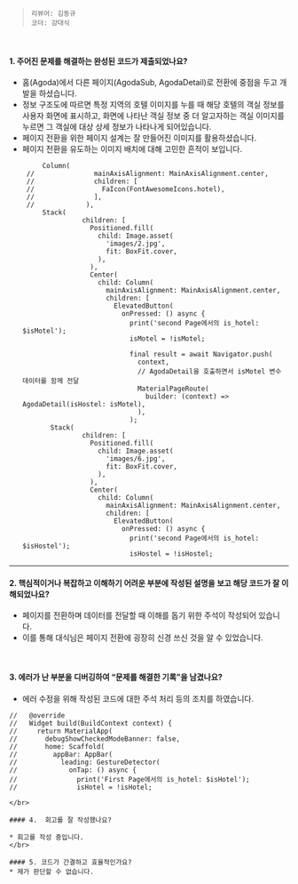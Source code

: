 > ```리뷰어: 김동규```  
> ```코더: 강대식```
</br>

#### 1. 주어진 문제를 해결하는 완성된 코드가 제출되었나요?  

* 홈(Agoda)에서 다른 페이지(AgodaSub, AgodaDetail)로 전환에 중점을 두고 개발을 하셨습니다.  
* 정보 구조도에 따르면 특정 지역의 호텔 이미지를 누를 때 해당 호텔의 객실 정보를 사용자 화면에 표시하고, 화면에 나타난 객실 정보 중 더 알고자하는 객실 이미지를 누르면 그 객실에 대상 상세 정보가 나타나게 되어있습니다.  
* 페이지 전환을 위한 페이지 설계는 잘 만들어진 이미지를 활용하셨습니다.
* 페이지 전환을 유도하는 이미지 배치에 대해 고민한 흔적이 보입니다.
   ```
        Column(
    //               mainAxisAlignment: MainAxisAlignment.center,
    //               children: [
    //                 FaIcon(FontAwesomeIcons.hotel),
    //               ],
    //             ),
        Stack(
                  children: [
                    Positioned.fill(
                      child: Image.asset(
                        'images/2.jpg',
                        fit: BoxFit.cover,
                      ),
                    ),
                    Center(
                      child: Column(
                        mainAxisAlignment: MainAxisAlignment.center,
                        children: [
                          ElevatedButton(
                            onPressed: () async {
                              print('second Page에서의 is_hotel: $isMotel');
                              isMotel = !isMotel;
    
                              final result = await Navigator.push(
                                context,
                                // AgodaDetail을 호출하면서 isMotel 변수 데이터를 함께 전달
                                MaterialPageRoute(
                                  builder: (context) => AgodaDetail(isHostel: isMotel),
                                ),
                              );
          Stack(
                  children: [
                    Positioned.fill(
                      child: Image.asset(
                        'images/6.jpg',
                        fit: BoxFit.cover,
                      ),
                    ),
                    Center(
                      child: Column(
                        mainAxisAlignment: MainAxisAlignment.center,
                        children: [
                          ElevatedButton(
                            onPressed: () async {
                              print('second Page에서의 is_hotel: $isHostel');
                              isHostel = !isHostel;
   
---

#### 2. 핵심적이거나 복잡하고 이해하기 어려운 부분에 작성된 설명을 보고 해당 코드가 잘 이해되었나요?  
* 페이지를 전환하며 데이터를 전달할 때 이해를 돕기 위한 주석이 작성되어 있습니다.
* 이를 통해 대식님은 페이지 전환에 굉장히 신경 쓰신 것을 알 수 있었습니다.



</br>  

#### 3. 에러가 난 부분을 디버깅하여 “문제를 해결한 기록”을 남겼나요?  
* 에러 수정을 위해 작성된 코드에 대한 주석 처리 등의 조치를 하였습니다.
```
//   @override
//   Widget build(BuildContext context) {
//     return MaterialApp(
//       debugShowCheckedModeBanner: false,
//       home: Scaffold(
//         appBar: AppBar(
//           leading: GestureDetector(
//             onTap: () async {
//               print('First Page에서의 is_hotel: $isHotel');
//               isHotel = !isHotel;

</br>  

#### 4.  회고를 잘 작성했나요?  

* 회고를 작성 중입니다.
</br>    

#### 5. 코드가 간결하고 효율적인가요?  
* 제가 판단할 수 없습니다.  
